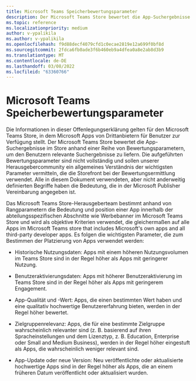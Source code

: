 ```yaml
---
title: Microsoft Teams Speicherbewertungsparameter
description: Der Microsoft Teams Store bewertet die App-Suchergebnisse im Store anhand einer Reihe von Bewertungsparametern, um den Benutzern relevante Suchergebnisse zu liefern.
ms.topic: reference
ms.localizationpriority: medium
author: v-ypalikila
ms.author: v-ypalikila
ms.openlocfilehash: f9d88decf4079cfd1c0ecae2819e12a699f0bf8d
ms.sourcegitcommit: 2fdca6fb0ade3f6b460eb9a4dfea0a8e2ab8d3b9
ms.translationtype: MT
ms.contentlocale: de-DE
ms.lasthandoff: 03/08/2022
ms.locfileid: "63360766"
---
```

# <a name="microsoft-teams-store-ranking-parameters"></a>Microsoft Teams Speicherbewertungsparameter

Die Informationen in dieser Offenlegungserklärung gelten für den Microsoft Teams Store, in dem Microsoft Apps von Drittanbietern für Benutzer zur Verfügung stellt. Der Microsoft Teams Store bewertet die App-Suchergebnisse im Store anhand einer Reihe von Bewertungsparametern, um den Benutzern relevante Suchergebnisse zu liefern. Die aufgeführten Bewertungsparameter sind nicht vollständig und sollen unserer Herausgebercommunity ein allgemeines Verständnis der wichtigsten Parameter vermitteln, die die Storefront bei der Bewertungsermittlung verwendet. Alle in diesem Dokument verwendeten, aber nicht anderweitig definierten Begriffe haben die Bedeutung, die in der Microsoft Publisher Vereinbarung angegeben ist.

Das Microsoft Teams Store-Herausgeberteam bestimmt anhand von Rangparametern die Bedeutung und position einer App innerhalb der abteilungsspezifischen Abschnitte wie Werbebanner im Microsoft Teams Store und wird als objektive Kriterien verwendet, die gleichermaßen auf alle Apps im Microsoft Teams  store that includes Microsoft's own apps and all third-party developer apps. Es folgen die wichtigsten Parameter, die zum Bestimmen der Platzierung von Apps verwendet werden:

* Historische Nutzungsdaten: Apps mit einem höheren Nutzungsvolumen im Teams Store sind in der Regel höher als Apps mit geringerer Nutzung.

* Benutzeraktivierungsdaten: Apps mit höherer Benutzeraktivierung im Teams Store sind in der Regel höher als Apps mit geringerem Engagement.

* App-Qualität und -Wert: Apps, die einen bestimmten Wert haben und eine qualitativ hochwertige Benutzererfahrung bieten, werden in der Regel höher bewertet.

* Zielgruppenrelevanz: Apps, die für eine bestimmte Zielgruppe wahrscheinlich relevanter sind (z. B. basierend auf ihren Spracheinstellungen und dem Lizenztyp, z. B. Education, Enterprise oder Small and Medium Business), werden in der Regel höher eingestuft als Apps, die wahrscheinlich weniger relevant sind.

* App-Update oder neue Version: Neu veröffentlichte oder aktualisierte hochwertige Apps sind in der Regel höher als Apps, die an einem früheren Datum veröffentlicht oder aktualisiert wurden.
